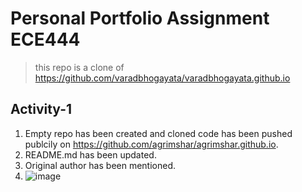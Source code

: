 # Personal Portfolio Assignment ECE444

> this repo is a clone of https://github.com/varadbhogayata/varadbhogayata.github.io

## Activity-1

1. Empty repo has been created and cloned code has been pushed publcily on https://github.com/agrimshar/agrimshar.github.io.
2. README.md has been updated.
3. Original author has been mentioned.
4. ![image](https://github.com/user-attachments/assets/c28875c2-3883-406e-aa8f-01402124dc3a)


